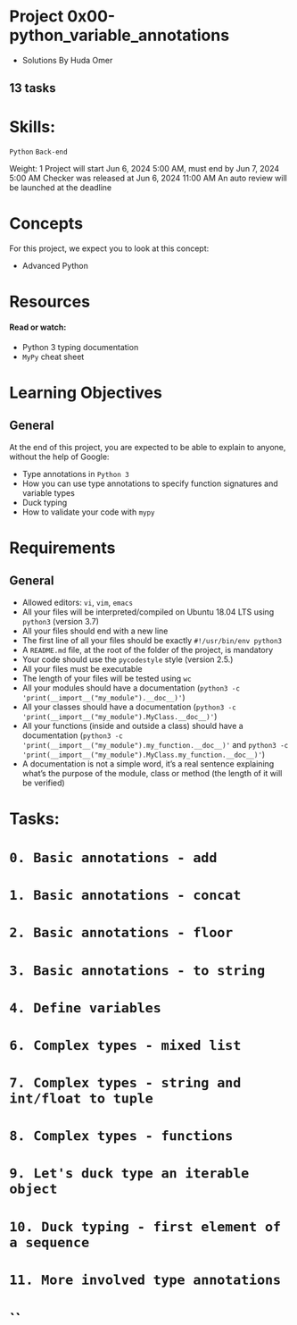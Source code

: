 # Project 0x00-python_variable_annotations
- Solutions By Huda Omer
## 13 tasks

# Skills:
`Python`
`Back-end`


 Weight: 1
 Project will start Jun 6, 2024 5:00 AM, must end by Jun 7, 2024 5:00 AM
 Checker was released at Jun 6, 2024 11:00 AM
 An auto review will be launched at the deadline

# Concepts
For this project, we expect you to look at this concept:

- Advanced Python


# Resources
#### Read or watch:

- Python 3 typing documentation
- `MyPy` cheat sheet

# Learning Objectives
## General
At the end of this project, you are expected to be able to explain to anyone, without the help of Google:

- Type annotations in `Python 3`
- How you can use type annotations to specify function signatures and variable types
- Duck typing
- How to validate your code with `mypy`

# Requirements

## General
- Allowed editors: `vi`, `vim`, `emacs`
- All your files will be interpreted/compiled on Ubuntu 18.04 LTS using `python3` (version 3.7)
- All your files should end with a new line
- The first line of all your files should be exactly `#!/usr/bin/env python3`
- A `README.md` file, at the root of the folder of the project, is mandatory
- Your code should use the `pycodestyle` style (version 2.5.)
- All your files must be executable
- The length of your files will be tested using `wc`
- All your modules should have a documentation (`python3 -c 'print(__import__("my_module").__doc__)'`)
- All your classes should have a documentation (`python3 -c 'print(__import__("my_module").MyClass.__doc__)'`)
- All your functions (inside and outside a class) should have a documentation (`python3 -c 'print(__import__("my_module").my_function.__doc__)'` and `python3 -c 'print(__import__("my_module").MyClass.my_function.__doc__)'`)
- A documentation is not a simple word, it’s a real sentence explaining what’s the purpose of the module, class or method (the length of it will be verified)

# Tasks:
# `0. Basic annotations - add`
# `1. Basic annotations - concat`
# `2. Basic annotations - floor`
# `3. Basic annotations - to string`
# `4. Define variables`
# `6. Complex types - mixed list`
# `7. Complex types - string and int/float to tuple`
# `8. Complex types - functions`
# `9. Let's duck type an iterable object`
# `10. Duck typing - first element of a sequence`
# `11. More involved type annotations`
# ``
